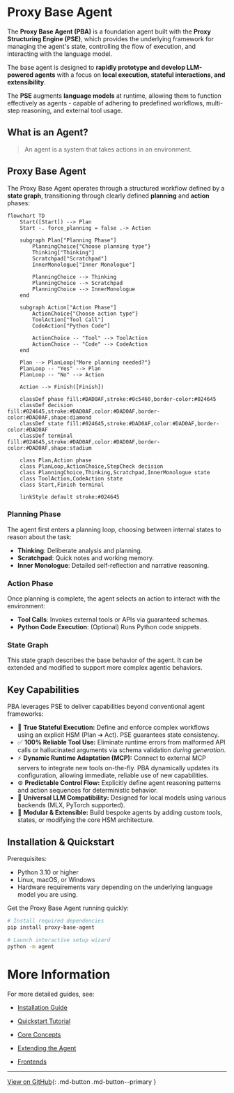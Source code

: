 # Proxy Base Agent

The **Proxy Base Agent (PBA)** is a foundation agent built with the **Proxy Structuring Engine (PSE)**, which provides the underlying framework for managing the agent's state, controlling the flow of execution, and interacting with the language model.

The base agent is designed to **rapidly prototype and develop LLM-powered agents** with a focus on **local execution, stateful interactions, and extensibility**.

The **PSE** augments **language models** at runtime, allowing them to function effectively as agents - capable of adhering to predefined workflows, multi-step reasoning, and external tool usage.

## What is an Agent?

> An agent is a system that takes actions in an environment.

## Proxy Base Agent

The Proxy Base Agent operates through a structured workflow defined by a **state graph**, transitioning through clearly defined **planning** and **action** phases:

```mermaid
flowchart TD
    Start([Start]) --> Plan
    Start -. force_planning = false .-> Action

    subgraph Plan["Planning Phase"]
        PlanningChoice{"Choose planning type"}
        Thinking["Thinking"]
        Scratchpad["Scratchpad"]
        InnerMonologue["Inner Monologue"]

        PlanningChoice --> Thinking
        PlanningChoice --> Scratchpad
        PlanningChoice --> InnerMonologue
    end

    subgraph Action["Action Phase"]
        ActionChoice{"Choose action type"}
        ToolAction["Tool Call"]
        CodeAction["Python Code"]

        ActionChoice -- "Tool" --> ToolAction
        ActionChoice -- "Code" --> CodeAction
    end

    Plan --> PlanLoop{"More planning needed?"}
    PlanLoop -- "Yes" --> Plan
    PlanLoop -- "No" --> Action

    Action --> Finish([Finish])

    classDef phase fill:#DAD0AF,stroke:#0c5460,border-color:#024645
    classDef decision fill:#024645,stroke:#DAD0AF,color:#DAD0AF,border-color:#DAD0AF,shape:diamond
    classDef state fill:#024645,stroke:#DAD0AF,color:#DAD0AF,border-color:#DAD0AF
    classDef terminal fill:#024645,stroke:#DAD0AF,color:#DAD0AF,border-color:#DAD0AF,shape:stadium

    class Plan,Action phase
    class PlanLoop,ActionChoice,StepCheck decision
    class PlanningChoice,Thinking,Scratchpad,InnerMonologue state
    class ToolAction,CodeAction state
    class Start,Finish terminal

    linkStyle default stroke:#024645
```

### Planning Phase

The agent first enters a planning loop, choosing between internal states to reason about the task:

*   **Thinking**: Deliberate analysis and planning.
*   **Scratchpad**: Quick notes and working memory.
*   **Inner Monologue**: Detailed self-reflection and narrative reasoning.

### Action Phase

Once planning is complete, the agent selects an action to interact with the environment:

*   **Tool Calls**: Invokes external tools or APIs via guaranteed schemas.
*   **Python Code Execution**: (Optional) Runs Python code snippets.

### State Graph

This state graph describes the base behavior of the agent.
It can be extended and modified to support more complex agentic behaviors.

## Key Capabilities

PBA leverages PSE to deliver capabilities beyond conventional agent frameworks:

*   🧠 **True Stateful Execution:** Define and enforce complex workflows using an explicit HSM (Plan ➔ Act). PSE guarantees state consistency.
*   ✅ **100% Reliable Tool Use:** Eliminate runtime errors from malformed API calls or hallucinated arguments via schema validation *during generation*.
*   ⚡ **Dynamic Runtime Adaptation (MCP):** Connect to external MCP servers to integrate new tools on-the-fly. PBA dynamically updates its configuration, allowing immediate, reliable use of new capabilities.
*   ⚙️ **Predictable Control Flow:** Explicitly define agent reasoning patterns and action sequences for deterministic behavior.
*   🔌 **Universal LLM Compatibility:** Designed for local models using various backends (MLX, PyTorch supported).
*   🧩 **Modular & Extensible:** Build bespoke agents by adding custom tools, states, or modifying the core HSM architecture.

## Installation & Quickstart

Prerequisites:

- Python 3.10 or higher
- Linux, macOS, or Windows
- Hardware requirements vary depending on the underlying language model you are using.

Get the Proxy Base Agent running quickly:

```bash
# Install required dependencies
pip install proxy-base-agent

# Launch interactive setup wizard
python -m agent
```

# More Information

For more detailed guides, see:

- [Installation Guide](getting-started/installation.md)
- [Quickstart Tutorial](getting-started/quickstart.md)

- [Core Concepts](concepts/index.md)
- [Extending the Agent](extending/index.md)
- [Frontends](frontends/index.md)

---

[View on GitHub](https://github.com/TheProxyCompany/proxy-base-agent){: .md-button .md-button--primary }
